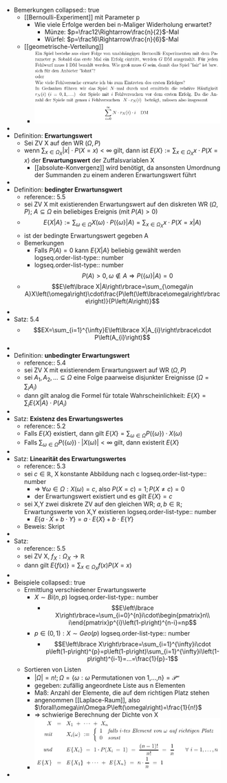 - Bemerkungen
  collapsed:: true
	- [[Bernoulli-Experiment]] mit Parameter p
		- Wie viele Erfolge werden bei n-Maliger Widerholung erwartet?
			- Münze: $p=\frac12\Rightarrow\frac{n}{2}$-Mal
			- Würfel: $p=\frac16\Rightarrow\frac{n}{6}$-Mal
	- [[geometrische-Verteilung]]
		- ![image.png](../assets/image_1746984068989_0.png)
-
- Definition: **Erwartungswert**
	- Sei ZV X auf den WR $\left(\Omega,P\right)$
	- wenn $\sum_{x\in\Omega_{X}}\left|x\right|\cdot P\left(X=x\right)<\infty$ gilt, dann ist $E\left\lbrace X\right\rbrace:=\sum_{x\in\Omega_{X}}x\cdot P\left(X=x\right)$ der **Erwartungswert** der Zuffalsvariablen X
		- [[absolute-Konvergenz]] wird benötigt, da ansonsten Umordnung der Summanden zu einem anderen Erwartungswert führt
-
- Definition: **bedingter Erwartunsgwert**
	- reference:: 5.5
	- sei ZV X mit existierenden Erwartungswert auf den diskreten WR $\left(\Omega,P\right)$; $A\subseteq\Omega$ ein beliebiges Ereignis (mit $P\left(A\right)>0$)
	- $$E\left\lbrace X|A\right\rbrace:=\sum_{\omega\in\Omega}X\left(\omega\right)\cdot P\left(\left\lbrace\omega\right\rbrace|A\right)=\sum_{x\in\Omega_{X}}x\cdot P\left(X=x|A\right)$$
	- ist der bedingte Erwartungswert gegeben A
	- Bemerkungen
		- Falls $P\left(A\right)=0$ kann $E\left\lbrace X|A\right\rbrace$ beliebig gewählt werden
		  logseq.order-list-type:: number
		- logseq.order-list-type:: number
		  $$P\left(A\right)>0,\omega\notin A\Rightarrow P\left(\left\lbrace\omega\right\rbrace|A\right)=0$$
	- $$E\left\lbrace X|A\right\rbrace=\sum_{\omega\in A}X\left(\omega\right)\cdot\frac{P\left(\left\lbrace\omega\right\rbrace\right)}{P\left(A\right)}$$
-
- Satz: 5.4
	- $$EX=\sum_{i=1}^{\infty}E\left\lbrace X|A_{i}\right\rbrace\cdot P\left(A_{i}\right)$$
-
- Definition: **unbedingter Erwartungswert**
	- reference:: 5.4
	- sei ZV X mit existierendem Erwartungswert auf WR $\left(\Omega,P\right)$
	- sei $A_1,A_2,...\subseteq\Omega$ eine Folge paarweise disjunkter Ereignisse ($\Omega=\sum_{i}A_{i}$)
	- dann gilt analog die Formel für totale Wahrscheinlichkeit: $E\left\lbrace X\right\rbrace=\sum_{i}E\left\lbrace X|A\right\rbrace\cdot P\left(A_{i}\right)$
-
- Satz: **Existenz des Erwartungswertes**
	- reference:: 5.2
	- Falls $E\left\lbrace X\right\rbrace$ existiert, dann gilt $E\left\lbrace X\right\rbrace=\sum_{\omega\in\Omega}P\left(\left\lbrace\omega\right\rbrace\right)\cdot X\left(\omega\right)$
	- Falls $\sum_{\omega\in\Omega}P\left(\left\lbrace\omega\right\rbrace\right)\cdot\left|X\left(\omega\right)\right|<\infty$ gilt, dann existerit $E\left\lbrace X\right\rbrace$
-
- Satz: **Linearität des Erwartungswertes**
	- reference:: 5.3
	- sei $c\in\mathbb{R}$, X konstante Abbildung nach c
	  logseq.order-list-type:: number
		- => $\forall\omega\in\Omega:X\left(\omega\right)=c$, also $P\left(X=c\right)=1;P\left(X\neq c\right)=0$
		- der Erwartungswert existiert und es gilt $E\left\lbrace X\right\rbrace=c$
	- sei X,Y zwei diskrete ZV auf den gleichen WR; $a,b\in\mathbb{R}$; Erwartungswerte von X,Y existieren
	  logseq.order-list-type:: number
		- $E\left\lbrace a\cdot X+b\cdot Y\right\rbrace=a\cdot E\left\lbrace X\right\rbrace+b\cdot E\left\lbrace Y\right\rbrace$
	- Beweis: Skript
-
- Satz:
	- reference:: 5.5
	- sei ZV X, $f_{X}:\Omega_{X}\rightarrow\mathbb{R}$
	- dann gilt $E\left\lbrace f\left(x\right)\right\rbrace=\sum_{x\in\Omega_{X}}f\left(x\right)P\left(X=x\right)$
-
- Beispiele
  collapsed:: true
	- Ermittlung verschiedener Erwartungswerte
		- $X\sim Bi\left(n,p\right)$
		  logseq.order-list-type:: number
			- $$E\left\lbrace X\right\rbrace=\sum_{i=0}^{n}i\cdot\begin{pmatrix}n\\ i\end{pmatrix}p^{i}\left(1-p\right)^{n-i}=np$$
		- $p\in\left(0,1\right):X\sim Geo\left(p\right)$
		  logseq.order-list-type:: number
			- $$E\left\lbrace X\right\rbrace=\sum_{i=1}^{\infty}i\cdot p\left(1-p\right)^{p}=p\left(1-p\right)\sum_{i=1}^{\infty}i\left(1-p\right)^{i-1}=...=\frac{1}{p}-1$$
	- Sortieren von Listen
		- $\left|\Omega\right|=n!;\Omega=\left\lbrace\omega:\omega\text{ Permutationen von 1,...,n}\right\rbrace=\mathcal{P^{n}}$
		- gegeben: zufällig angeordnete Liste aus n Elementen
		- Maß: Anzahl der Elemente, die auf dem richtigen Platz stehen
		- angenommen [[Laplace-Raum]], also $\forall\omega\in\Omega:P\left(\omega\right)=\frac{1}{n!}$
		- => schwierige Berechnung der Dichte von X
		- ![image.png](../assets/image_1746988006094_0.png)
-